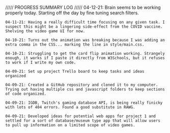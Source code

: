 ///// PROGRESS SUMMARY LOG /////
    04-12-21: Brain seems to be working properly today. Starting off the day by fine tuning search filters.

    04-11-21: Having a really difficult time focusing on any given task. I suspect this might be a lingering side-effect from the COVID vaccine. Shelving the video game UI for now.

    04-10-21: Turns out the animation was breaking because I was adding an extra comma in the CSS... marking the line in style/main.css.

    04-10-21: Struggling to get the card flip animation working. Strangely enough, it works if I paste it directly from W3Schools, but it refuses to work if I write my own code.

    04-09-21: Set up project Trello board to keep tasks and ideas organized

    04-09-21: Created a GitHub repository and cloned it to my computer. Trying out having multiple css and javascript folders to keep sections of code organized.

    04-09-21: IGDB, Twitch's gaming database API, is being really finicky with lots of 404 errors. Found a good substitute in RAWG.

    04-09-21: Developed ideas for potential web apps for project 1 and settled for a sort of database/museum type app that will allow users to pull up information on a limited scope of video games.
